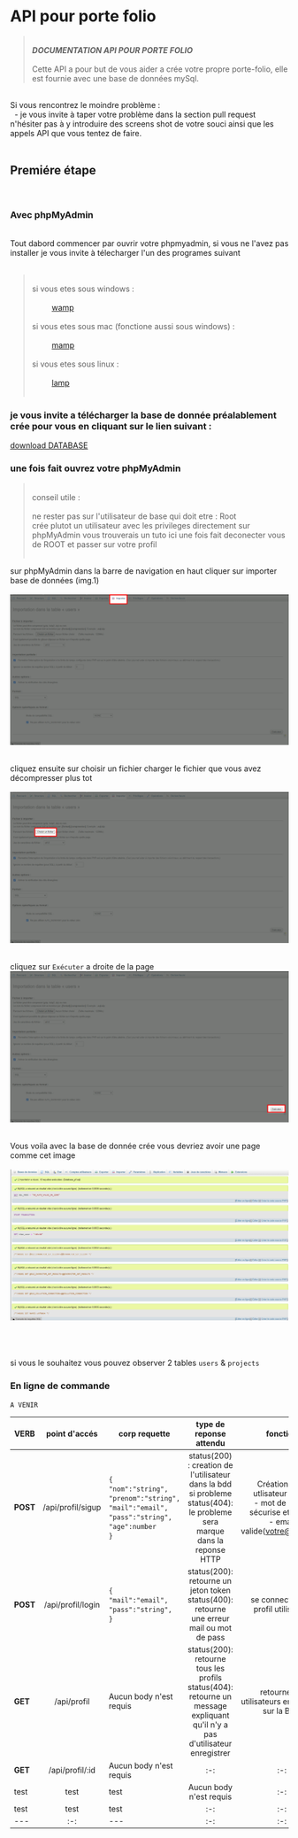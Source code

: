 # API pour porte folio

></br>***DOCUMENTATION API POUR PORTE FOLIO***
</br></br>
>Cette API a pour but de vous aider a crée votre propre porte-folio, elle est fournie avec une base de données mySql.
</br>
Si vous rencontrez le moindre problème :</br>&nbsp;&nbsp;- je vous invite à taper votre problème dans la section pull request n'hésiter pas à y introduire des screens shot de votre souci ainsi que les appels API que vous tentez de faire.
</br></br>

## Premiére étape

</br>

### Avec phpMyAdmin

</br>
Tout dabord commencer par ouvrir votre phpmyadmin, si vous ne l'avez pas installer je vous invite à télecharger l'un des programes suivant </br></br>

></br>si vous etes sous windows :</br></br>
&nbsp;&nbsp;&nbsp;&nbsp;&nbsp;&nbsp;&nbsp;&nbsp;&nbsp;[wamp](https://www.wampserver.com/)</br></br>
>si vous etes sous mac (fonctione aussi sous windows) :</br></br>
&nbsp;&nbsp;&nbsp;&nbsp;&nbsp;&nbsp;&nbsp;&nbsp;&nbsp;[mamp](https://www.mamp.info/en/downloads/)</br></br>
>si vous etes sous linux :</br></br>
&nbsp;&nbsp;&nbsp;&nbsp;&nbsp;&nbsp;&nbsp;&nbsp;&nbsp;[lamp](https://www.tech2tech.fr/installation-de-lamp-sur-ubuntu-20-04/)</br></br>

### je vous invite a télécharger la base de donnée préalablement crée pour vous en cliquant sur le lien suivant :</br>

[download DATABASE](./assets/fichier_doc/Database_pf.zip)</br>

### une fois fait ouvrez votre phpMyAdmin

></br>conseil utile :</br></br>ne rester pas sur l'utilisateur de base qui doit etre : Root </br>crée plutot un utilisateur avec les privileges directement sur phpMyAdmin vous trouverais un tuto ici une fois fait deconecter vous de ROOT et passer sur votre profil</br></br>

sur phpMyAdmin dans la barre de navigation en haut cliquer sur importer base de données (img.1)</br></br>
<img alt="img_choise_file" src="assets/images/doc/doc_start.png"/></br></br>

cliquez ensuite sur choisir un fichier charger le fichier que vous avez décompresser plus tot</br></br>
<img alt="img_choise_file" src="assets/images/doc/doc_import_2.png"/></br></br>

cliquez sur ``` Exécuter ``` a droite de la page </br>
<img src="assets/images/doc/doc_import_3.png" /></br></br>

Vous voila avec la base de donnée crée vous devriez avoir une page comme cet image</br></br>
<img src="assets/images/doc/doc_good_phase.png" /></br></br></br></br>

si vous le souhaitez vous pouvez observer 2 tables ` users ` & ` projects `

### En ligne de commande

    A VENIR

|   VERB    |       point d'accés       |   corp requette    |   type de reponse attendu    |   fonction     |
|   ---     |           :-:             |   ---              |   :-:                        |   :-:     |
|   **POST**    |   /api/profil/sigup       |   ```{``` </br>```"nom":"string",``` </br> ```"prenom":"string",``` </br> ```"mail":"email",``` </br> ```"pass":"string",``` </br> ```"age":number```</br>```}```    |   status(200) : creation de l'utilisateur dans la bdd </br>si probleme</br>status(404): le probleme sera marque dans la reponse HTTP       |   Création d'un utlisateur avec :</br>- mot de passe sécurise et haché </br> - email valide(votre@mail.ext)      |
|   **POST**    |   /api/profil/login    |   ```{``` </br> ```"mail":"email",``` </br> ```"pass":"string",```</br>```}```    |status(200): retourne un jeton token</br>status(400):  retourne une erreur mail ou mot de pass|   se connecte a un profil utilisateur     |
|   **GET**    |   /api/profil    |   Aucun body n'est requis    |   status(200): retourne tous les profils</br> status(404): retourne un message expliquant qu'il n'y a pas d'utilisateur enregistrer     |   retourne les utilisateurs enregistrer sur la BDD    |
|   **GET**    |   /api/profil/:id    |   Aucun body n'est requis    |   :-:     |   :-:     |
|   test    |   test    |   test    |   Aucun body n'est requis     |   :-:     |
|   test    |   test    |   test    |   :-:     |   :-:     |
|   ---     |           :-:             |   ---              |   :-:                        |   :-:     |
